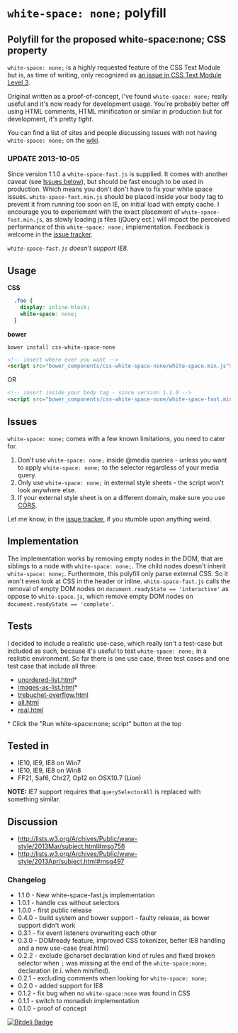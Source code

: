 ``white-space: none;`` polyfill
===============================

## Polyfill for the proposed white-space:none; CSS property

`white-space: none;` is a highly requested feature of the CSS Text Module but is, as time of writing, only recognized as [an issue in CSS Text Module Level 3](http://www.w3.org/TR/css3-text/#pre-line).

Original written as a proof-of-concept, I've found `white-space: none;` really useful and it's now ready for development usage. You're probably better off using HTML comments, HTML minification or similar in production but for development, it's pretty *tight*.

You can find a list of sites and people discussing issues with not having `white-space: none;` on the [wiki](https://github.com/dotnetCarpenter/white-space/wiki).

### UPDATE 2013-10-05 ###
Since version 1.1.0 a `white-space-fast.js` is supplied. It comes with another caveat (see [Issues below](./#issues)), but should be fast enough to be used in production. Which means you don't don't have to fix your white space issues.
`white-space-fast.min.js` should be placed inside your body tag to prevent it from running too soon on IE, on initial load with empty cache.
I encourage you to experiement with the exact placement of `white-space-fast.min.js`, as slowly loading js files (jQuery ect.) will impact the perceived performance of this ``white-space: none;`` implementation. Feedback is welcome in the [issue tracker](https://github.com/dotnetCarpenter/white-space/issues). 

*`white-space-fast.js` doesn't support IE8.*

## Usage
**CSS**
```css
  .foo {
    display: inline-block;
    white-space: none;
  }
```
**bower**
```shell
bower install css-white-space-none
```
```html
<!-- insert where ever you want -->
<script src="bower_components/css-white-space-none/white-space.min.js"></script>
```
OR
```html
<!-- insert inside your body tag - since version 1.1.0 -->
<script src="bower_components/css-white-space-none/white-space-fast.min.js"></script>
```

## Issues

`white-space: none;` comes with a few known limitations, you need to cater for.

1. Don't use `white-space: none;` inside @media queries - unless you want to apply `white-space: none;` to the selector regardless of your media query.
2. Only use `white-space: none;` in external style sheets - the script won't look anywhere else.
3. If your external style sheet is on a different domain, make sure you use [CORS](http://www.w3.org/TR/cors/).

Let me know, in the [issue tracker](https://github.com/dotnetCarpenter/white-space/issues), if you stumble upon anything weird.

## Implementation
The implementation works by removing empty nodes in the DOM, that are siblings to a node with ``white-space: none;``. The child nodes doesn't inherit ``white-space: none;``.
Furthermore, this polyfill only parse external CSS. So it won't even look at CSS in the header or inline.
`white-space-fast.js` calls the removal of empty DOM nodes on `document.readyState == 'interactive'` as oppose to `white-space.js`, which remove empty DOM nodes on `document.readyState == 'complete'`.

## Tests

I decided to include a realistic use-case, which really isn't a test-case but included as such, because
it's useful to test `white-space: none;` in a realistic environment.
So far there is one use case, three test cases and one test case that include all three:

+ [unordered-list.html](http://dotnetcarpenter.github.io/white-space/test-cases/unordered-list.html)*
+ [images-as-list.html](http://dotnetcarpenter.github.io/white-space/test-cases/images-as-list.html)*
+ [trebuchet-overflow.html](http://dotnetcarpenter.github.io/white-space/test-cases/trebuchet-overflow.html)
+ [all.html](http://dotnetcarpenter.github.io/white-space/test-cases/all.html)
+ [real.html](http://dotnetcarpenter.github.io/white-space/test-cases/real.html)

\* Click the "Run white-space:none; script" button at the top

## Tested in
+ IE10, IE9, IE8 on Win7
+ IE10, IE9, IE8 on Win8
+ FF21, Saf6, Chr27, Op12 on OSX10.7 (Lion)

**NOTE:** IE7 support requires that `querySelectorAll` is replaced with something similar.

## Discussion
+ http://lists.w3.org/Archives/Public/www-style/2013Mar/subject.html#msg756
+ http://lists.w3.org/Archives/Public/www-style/2013Apr/subject.html#msg497

### Changelog
+ 1.1.0 - New white-space-fast.js implementation
+ 1.0.1 - handle css without selectors
+ 1.0.0 - first public release
+ 0.4.0 - build system and bower support - faulty release, as bower support didn't work
+ 0.3.1 - fix event listeners overwriting each other
+ 0.3.0 - DOMready feature, improved CSS tokenizer, better IE8 handling and a new use-case (real.html)
+ 0.2.2 - exclude @charset declaration kind of rules and fixed broken selector when `;` was missing at the end of the `white-space:none;` declaration (e.i. when minified).
+ 0.2.1 - excluding comments when looking for `white-space: none;`
+ 0.2.0 - added support for IE8
+ 0.1.2 - fix bug when no `white-space:none` was found in CSS
+ 0.1.1 - switch to monadish implementation
+ 0.1.0 - proof of concept


[![Bitdeli Badge](https://d2weczhvl823v0.cloudfront.net/dotnetCarpenter/white-space/trend.png)](https://bitdeli.com/free "Bitdeli Badge")

